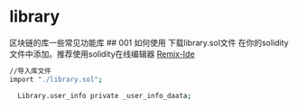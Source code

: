 # library
区块链的库一些常见功能库
	## 001 如何使用
下载library.sol文件
在你的solidity文件中添加。推荐使用solidity在线编辑器
[Remix-Ide](https://remix.ethereum.org/#optimize=false&evmVersion=null&version=soljson-v0.4.26+commit.4563c3fc.js&appVersion=0.7.7)

```bash
//导入库文件
import "./library.sol";
```


```bash
  Library.user_info private _user_info_daata;
```
